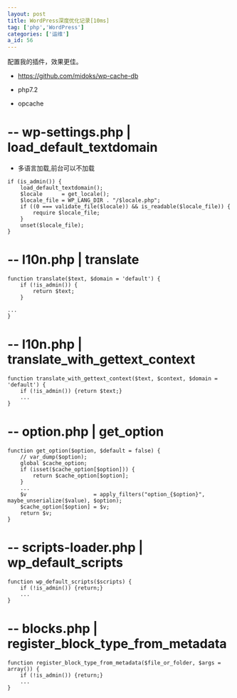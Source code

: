```yaml
---
layout: post
title: WordPress深度优化记录[10ms]
tag: ['php','WordPress']
categories: ['运维']
a_id: 56
---
```


配置我的插件，效果更佳。

- https://github.com/midoks/wp-cache-db

- php7.2
- opcache

# -- wp-settings.php | load_default_textdomain

- 多语言加载,前台可以不加载
```
if (is_admin()) {
    load_default_textdomain();
    $locale      = get_locale();
    $locale_file = WP_LANG_DIR . "/$locale.php";
    if ((0 === validate_file($locale)) && is_readable($locale_file)) {
        require $locale_file;
    }
    unset($locale_file);
}
```

# -- l10n.php | translate

```
function translate($text, $domain = 'default') {
    if (!is_admin()) {
        return $text;
    }

...
}
```

# -- l10n.php | translate_with_gettext_context
```
function translate_with_gettext_context($text, $context, $domain = 'default') {
    if (!is_admin()) {return $text;}
    ...
}
```

# -- option.php | get_option
```
function get_option($option, $default = false) {
    // var_dump($option);
    global $cache_option;
    if (isset($cache_option[$option])) {
        return $cache_option[$option];
    }
    ...
    $v                     = apply_filters("option_{$option}", maybe_unserialize($value), $option);
    $cache_option[$option] = $v;
    return $v;
}
```

# -- scripts-loader.php | wp_default_scripts
```
function wp_default_scripts($scripts) {
    if (!is_admin()) {return;}
    ...
}
```

# -- blocks.php | register_block_type_from_metadata
```
function register_block_type_from_metadata($file_or_folder, $args = array()) {
    if (!is_admin()) {return;}
    ...
}
```